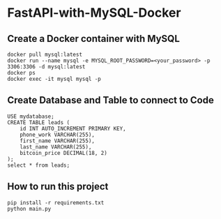 # FastAPI-with-MySQL-Docker

## Create a Docker container with MySQL  
```
docker pull mysql:latest
docker run --name mysql -e MYSQL_ROOT_PASSWORD=<your_password> -p 3306:3306 -d mysql:latest
docker ps
docker exec -it mysql mysql -p
```

## Create Database and Table to connect to Code
```
USE mydatabase;
CREATE TABLE leads (
    id INT AUTO_INCREMENT PRIMARY KEY,
    phone_work VARCHAR(255),
    first_name VARCHAR(255),
    last_name VARCHAR(255),
    bitcoin_price DECIMAL(18, 2)
);
select * from leads;
```

## How to run this project
```
pip install -r requirements.txt
python main.py
```